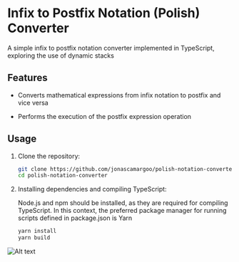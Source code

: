 # Infix to Postfix Notation (Polish) Converter

A simple infix to postfix notation converter implemented in TypeScript, exploring the use of dynamic stacks

## Features

- Converts mathematical expressions from infix notation to postfix and vice versa

- Performs the execution of the postfix expression operation

##  Usage

1. Clone the repository:
   ```bash
   git clone https://github.com/jonascamargoo/polish-notation-converter.git
   cd polish-notation-converter

2. Installing dependencies and compiling TypeScript:

   Node.js and npm should be installed, as they are required for compiling TypeScript. In this context, the preferred package manager for running scripts defined in package.json is Yarn
   ```bash
   yarn install
   yarn build

![Alt text](/app/public/assets/imgs/image.png)

